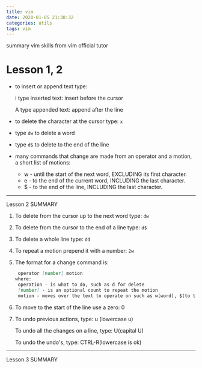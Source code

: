 ```yaml
---
title: vim
date: 2020-01-05 21:38:32
categories: utils
tags: vim
---
```


summary vim skills from vim official tutor

<!-- more -->

# Lesson 1, 2

- to insert or append text type:

  i	type inserted text: insert before the cursor

  A	type appended text: append after the line

- to delete the character at the cursor type: `x`

- type `dw` to delete a word

- type `d$` to delete to the end of the line
- many commands that change are made from an operator and a motion, a short list of motions:
  - w - until the start of the next word, EXCLUDING its first character.
  - e - to the end of the current word, INCLUDING the last character.
  - $ - to the end of the line, INCLUDING the last character.

---

Lesson 2 SUMMARY

1. To delete from the cursor up to the next word type: `dw`

2. To delete from the cursor to the end of a line type: `d$`

3. To delete a whole line type: `dd`

4. To repeat a motion prepend it with a number: `2w`

5. The format for a change command is:

   ```markdown
   	operator [number] motion
   where:
   	operation - is what to do, such as d for delete
   	[number] - is an optional count to repeat the motion
   	motion - moves over the text to operate on such as w(word), $(to the end of line), etc.
   
   ```

6. To move to the start of the line use a zero: 0

7. To undo previous actions, type: u (lowercase u)

   To undo all the changes on a line, type: U(capital U)

   To undo the undo's, type: CTRL-R(lowercase is ok)

---

Lesson 3 SUMMARY